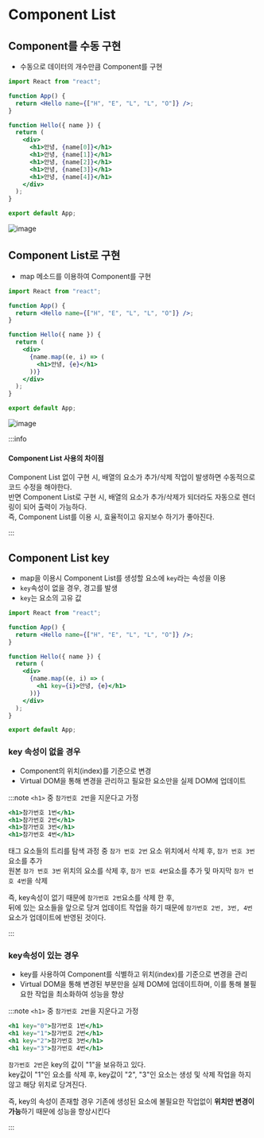 # Component List

## Component를 수동 구현

- 수동으로 데이터의 개수만큼 Component를 구현

```jsx
import React from "react";

function App() {
  return <Hello name={["H", "E", "L", "L", "O"]} />;
}

function Hello({ name }) {
  return (
    <div>
      <h1>안녕, {name[0]}</h1>
      <h1>안녕, {name[1]}</h1>
      <h1>안녕, {name[2]}</h1>
      <h1>안녕, {name[3]}</h1>
      <h1>안녕, {name[4]}</h1>
    </div>
  );
}

export default App;
```

![image](https://github.com/JJamVa/JJamVa/assets/80045006/974e802d-12fc-44ff-8109-0e697e9f3348)

## Component List로 구현

- map 메소드를 이용하여 Component를 구현

```jsx
import React from "react";

function App() {
  return <Hello name={["H", "E", "L", "L", "O"]} />;
}

function Hello({ name }) {
  return (
    <div>
      {name.map((e, i) => (
        <h1>안녕, {e}</h1>
      ))}
    </div>
  );
}

export default App;
```

![image](https://github.com/JJamVa/JJamVa/assets/80045006/974e802d-12fc-44ff-8109-0e697e9f3348)

:::info

#### Component List 사용의 차이점

Component List 없이 구현 시, 배열의 요소가 추가/삭제 작업이 발생하면 수동적으로 코드 수정을 해야한다.<br/>
반면 Component List로 구현 시, 배열의 요소가 추가/삭제가 되더라도 자동으로 렌더링이 되어 출력이 가능하다.<br/>
즉, Component List를 이용 시, 효율적이고 유지보수 하기가 좋아진다.<br/>

:::

## Component List key

- map을 이용시 Component List를 생성할 요소에 `key`라는 속성을 이용
- `key`속성이 없을 경우, 경고를 발생
- `key`는 요소의 고유 값

```jsx
import React from "react";

function App() {
  return <Hello name={["H", "E", "L", "L", "O"]} />;
}

function Hello({ name }) {
  return (
    <div>
      {name.map((e, i) => (
        <h1 key={i}>안녕, {e}</h1>
      ))}
    </div>
  );
}

export default App;
```

### key 속성이 없을 경우

- Component의 위치(index)를 기준으로 변경
- Virtual DOM을 통해 변경을 관리하고 필요한 요소만을 실제 DOM에 업데이트

:::note
`<h1>` 중 `참가번호 2번`을 지운다고 가정<br/>

```jsx
<h1>참가번호 1번</h1>
<h1>참가번호 2번</h1>
<h1>참가번호 3번</h1>
<h1>참가번호 4번</h1>
```

태그 요소들의 트리를 탐색 과정 중
`참가 번호 2번` 요소 위치에서 삭제 후, `참가 번호 3번` 요소를 추가<br/>
원본 `참가 번호 3번` 위치의 요소를 삭제 후, `참가 번호 4번`요소를 추가 및 마지막 `참가 번호 4번`을 삭제

즉, key속성이 없기 때문에 `참가번호 2번`요소를 삭제 한 후,<br/>
뒤에 있는 요소들을 앞으로 당겨 업데이트 작업을 하기 때문에 `참가번호 2번, 3번, 4번` 요소가 업데이트에 반영된 것이다.

:::

### key속성이 있는 경우

- key를 사용하여 Component를 식별하고 위치(index)를 기준으로 변경을 관리
- Virtual DOM을 통해 변경된 부분만을 실제 DOM에 업데이트하며, 이를 통해 불필요한 작업을 최소화하여 성능을 향상

:::note
`<h1>` 중 `참가번호 2번`을 지운다고 가정<br/>

```jsx
<h1 key="0">참가번호 1번</h1>
<h1 key="1">참가번호 2번</h1>
<h1 key="2">참가번호 3번</h1>
<h1 key="3">참가번호 4번</h1>
```

`참가번호 2번`은 key의 값이 "1"을 보유하고 있다.<br/>
key값이 "1"인 요소를 삭제 후, key값이 "2", "3"인 요소는 생성 및 삭제 작업을 하지 않고 해당 위치로 당겨진다.

즉, key의 속성이 존재할 경우 기존에 생성된 요소에 불필요한 작업없이 **위치만 변경이 가능**하기 때문에 성능을 향상시킨다<br/>

:::
